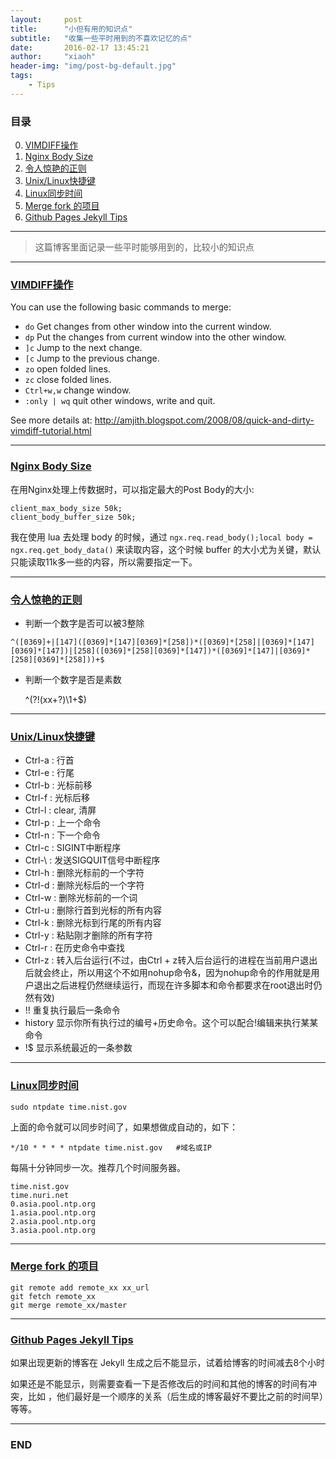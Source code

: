 ```yaml
---
layout:     post
title:      "小但有用的知识点"
subtitle:   "收集一些平时用到的不喜欢记忆的点"
date:       2016-02-17 13:45:21
author:     "xiaoh"
header-img: "img/post-bg-default.jpg"
tags:
    - Tips
---
```


### 目录

0. [VIMDIFF操作](#vimdiffvimdiff)
0. [Nginx Body Size](#nginx-body-sizengxbodysize)
0. [令人惊艳的正则](#amazingregex)
0. [Unix/Linux快捷键](#unixlinuxhotkey)
0. [Linux同步时间](#linuxlinuxntpdate)
0. [Merge fork 的项目](#merge-fork-mergefork)
0. [Github Pages Jekyll Tips](#github-pages-jekyll-tipsgithubjekyll)

---

> 这篇博客里面记录一些平时能够用到的，比较小的知识点

---

### [VIMDIFF操作](#vimdiff)

You can use the following basic commands to merge:

* `do` Get changes from other window into the current window.
* `dp` Put the changes from current window into the other window.
* `]c` Jump to the next change.
* `[c` Jump to the previous change.
* `zo` open folded lines.
* `zc` close folded lines.
* `Ctrl+w,w` change window.
* `:only | wq` quit other windows, write and quit.

See more details at: <http://amjith.blogspot.com/2008/08/quick-and-dirty-vimdiff-tutorial.html>

---

### [Nginx Body Size](#ngxbodysize)

在用Nginx处理上传数据时，可以指定最大的Post Body的大小:

    client_max_body_size 50k;
    client_body_buffer_size 50k;

我在使用 lua 去处理 body 的时候，通过 `ngx.req.read_body();local body = ngx.req.get_body_data()` 来读取内容，这个时候 buffer 的大小尤为关键，默认只能读取11k多一些的内容，所以需要指定一下。

---

### [令人惊艳的正则](#amazingregex)

* 判断一个数字是否可以被3整除

```
^([0369]+|[147]([0369]*[147][0369]*[258])*([0369]*[258]|[0369]*[147][0369]*[147])|[258]([0369]*[258][0369]*[147])*([0369]*[147]|[0369]*[258][0369]*[258]))+$
```

* 判断一个数字是否是素数

    ^(?!(xx+?)\1+$)

---

### [Unix/Linux快捷键](#hotkey)

* Ctrl-a : 行首
* Ctrl-e : 行尾
* Ctrl-b : 光标前移
* Ctrl-f : 光标后移
* Ctrl-l : clear, 清屏
* Ctrl-p : 上一个命令
* Ctrl-n : 下一个命令
* Ctrl-c : SIGINT中断程序
* Ctrl-\ : 发送SIGQUIT信号中断程序
* Ctrl-h : 删除光标前的一个字符
* Ctrl-d : 删除光标后的一个字符
* Ctrl-w : 删除光标前的一个词
* Ctrl-u : 删除行首到光标的所有内容
* Ctrl-k : 删除光标到行尾的所有内容
* Ctrl-y : 粘贴刚才删除的所有字符
* Ctrl-r : 在历史命令中查找
* Ctrl-z : 转入后台运行(不过，由Ctrl + z转入后台运行的进程在当前用户退出后就会终止，所以用这个不如用nohup命令&，因为nohup命令的作用就是用户退出之后进程仍然继续运行，而现在许多脚本和命令都要求在root退出时仍然有效)
* !!  重复执行最后一条命令
* history 显示你所有执行过的编号+历史命令。这个可以配合!编辑来执行某某命令
* !$ 显示系统最近的一条参数

---

### [Linux同步时间](#linuxntpdate)

    sudo ntpdate time.nist.gov

上面的命令就可以同步时间了，如果想做成自动的，如下：

    */10 * * * * ntpdate time.nist.gov   #域名或IP  

每隔十分钟同步一次。推荐几个时间服务器。

    time.nist.gov
    time.nuri.net
    0.asia.pool.ntp.org
    1.asia.pool.ntp.org
    2.asia.pool.ntp.org
    3.asia.pool.ntp.org

---

### [Merge fork 的项目](#mergefork)

    git remote add remote_xx xx_url
    git fetch remote_xx
    git merge remote_xx/master

---

### [Github Pages Jekyll Tips](#githubjekyll)

如果出现更新的博客在 Jekyll 生成之后不能显示，试着给博客的时间减去8个小时

如果还是不能显示，则需要查看一下是否修改后的时间和其他的博客的时间有冲突，比如 ，他们最好是一个顺序的关系（后生成的博客最好不要比之前的时间早）等等。

---

### END


